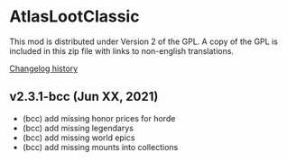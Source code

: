 # AtlasLootClassic

This mod is distributed under Version 2 of the GPL.  A copy of the GPL is included in this zip file with links to non-english translations.

[Changelog history](https://github.com/Hoizame/AtlasLootClassic/blob/master/AtlasLootClassic/Documentation/Release_Notes.md)

## v2.3.1-bcc (Jun XX, 2021)

- (bcc) add missing honor prices for horde
- (bcc) add missing legendarys
- (bcc) add missing world epics
- (bcc) add missing mounts into collections
